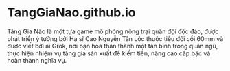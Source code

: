 # TangGiaNao.github.io
Tăng Gia Nào là một tựa game mô phỏng nông trại quân đội độc đáo, được phát triển ý tưởng bởi Hạ sĩ Cao Nguyễn Tấn Lộc thuộc tiểu đội cối 60mm và được viết bởi ai Grok, nơi bạn hóa thân thành một tân binh trong quân ngũ, thực hiện nhiệm vụ tăng gia sản xuất để kiếm tiền, nâng cao cấp bậc và hoàn thành nghĩa vụ. 
